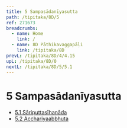 ```yaml
---
title: 5 Sampasādanīyasutta
path: /tipitaka/8D/5
ref: 271673
breadcrumbs:
  - name: Home
    link: /
  - name: 8D Pāthikavaggapāḷi
    link: /tipitaka/8D
prevL: /tipitaka/8D/4/4.15
upL: /tipitaka/8D/0
nextL: /tipitaka/8D/5/5.1
---
```


# 5 Sampasādanīyasutta

* [5.1 Sāriputtasīhanāda](/tipitaka/8D/5/5.1)
* [5.2 Acchariyaabbhuta](/tipitaka/8D/5/5.2)


